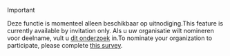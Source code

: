 > [!IMPORTANT]
> <span data-ttu-id="54a6d-101">Deze functie is momenteel alleen beschikbaar op uitnodiging.</span><span class="sxs-lookup"><span data-stu-id="54a6d-101">This feature is currently available by invitation only.</span></span> <span data-ttu-id="54a6d-102">Als u uw organisatie wilt nomineren voor deelname, vult u [dit onderzoek](https://aka.ms/ax2012upgrade) in.</span><span class="sxs-lookup"><span data-stu-id="54a6d-102">To nominate your organization to participate, please complete [this survey](https://aka.ms/ax2012upgrade).</span></span> 
